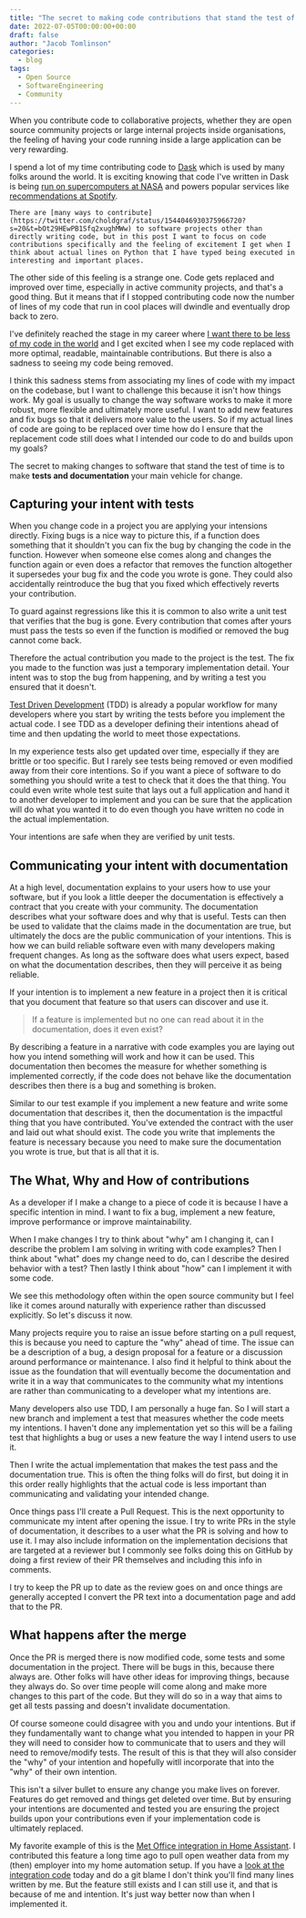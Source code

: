 ```yaml
---
title: "The secret to making code contributions that stand the test of time"
date: 2022-07-05T00:00:00+00:00
draft: false
author: "Jacob Tomlinson"
categories:
  - blog
tags:
  - Open Source
  - SoftwareEngineering
  - Community
---
```


When you contribute code to collaborative projects, whether they are open source community projects or large internal projects inside organisations, the feeling of having your code running inside a large application can be very rewarding.

I spend a lot of my time contributing code to [Dask](https://www.dask.org/) which is used by many folks around the world. It is exciting knowing that code I've written in Dask is being [run on supercomputers at NASA](https://www.nas.nasa.gov/hecc/support/kb/using-dask-at-nas_648.html) and powers popular services like [recommendations at Spotify](https://www.nvidia.com/en-us/on-demand/session/gtcspring21-s32017/).

```warning
There are [many ways to contribute](https://twitter.com/choldgraf/status/1544046930375966720?s=20&t=bOt29HEwPB1Sfq2xughMWw) to software projects other than directly writing code, but in this post I want to focus on code contributions specifically and the feeling of excitement I get when I think about actual lines on Python that I have typed being executed in interesting and important places.
```

The other side of this feeling is a strange one. Code gets replaced and improved over time, especially in active community projects, and that's a good thing. But it means that if I stopped contributing code now the number of lines of my code that run in cool places will dwindle and eventually drop back to zero.

I've definitely reached the stage in my career where [I want there to be less of my code in the world](https://twitter.com/futureimperfect/status/1311519750418247681?s=20&t=c4kGyGHtMbJqVd8A8F_QQw) and I get excited when I see my code replaced with more optimal, readable, maintainable contributions. But there is also a sadness to seeing my code being removed.

I think this sadness stems from associating my lines of code with my impact on the codebase, but I want to challenge this because it isn't how things work. My goal is usually to change the way software works to make it more robust, more flexible and ultimately more useful. I want to add new features and fix bugs so that it delivers more value to the users. So if my actual lines of code are going to be replaced over time how do I ensure that the replacement code still does what I intended our code to do and builds upon my goals?

The secret to making changes to software that stand the test of time is to make **tests and documentation** your main vehicle for change.

## Capturing your intent with tests

When you change code in a project you are applying your intensions directly. Fixing bugs is a nice way to picture this, if a function does something that it shouldn't you can fix the bug by changing the code in the function. However when someone else comes along and changes the function again or even does a refactor that removes the function altogether it supersedes your bug fix and the code you wrote is gone. They could also accidentally reintroduce the bug that you fixed which effectively reverts your contribution.

To guard against regressions like this it is common to also write a unit test that verifies that the bug is gone. Every contribution that comes after yours must pass the tests so even if the function is modified or removed the bug cannot come back.

Therefore the actual contribution you made to the project is the test. The fix you made to the function was just a temporary implementation detail. Your intent was to stop the bug from happening, and by writing a test you ensured that it doesn't.

[Test Driven Development](https://en.wikipedia.org/wiki/Test-driven_development) (TDD) is already a popular workflow for many developers where you start by writing the tests before you implement the actual code. I see TDD as a developer defining their intentions ahead of time and then updating the world to meet those expectations.

In my experience tests also get updated over time, especially if they are brittle or too specific. But I rarely see tests being removed or even modified away from their core intentions. So if you want a piece of software to do something you should write a test to check that it does the that thing. You could even write whole test suite that lays out a full application and hand it to another developer to implement and you can be sure that the application will do what you wanted it to do even though you have written no code in the actual implementation.

Your intentions are safe when they are verified by unit tests.

## Communicating your intent with documentation

At a high level, documentation explains to your users how to use your software, but if you look a little deeper the documentation is effectively a contract that you create with your community. The documentation describes what your software does and why that is useful. Tests can then be used to validate that the claims made in the documentation are true, but ultimately the docs are the public communication of your intentions. This is how we can build reliable software even with many developers making frequent changes. As long as the software does what users expect, based on what the documentation describes, then they will perceive it as being reliable.

If your intention is to implement a new feature in a project then it is critical that you document that feature so that users can discover and use it.

> If a feature is implemented but no one can read about it in the documentation, does it even exist?

By describing a feature in a narrative with code examples you are laying out how you intend something will work and how it can be used. This documentation then becomes the measure for whether something is implemented correctly, if the code does not behave like the documentation describes then there is a bug and something is broken.

Similar to our test example if you implement a new feature and write some documentation that describes it, then the documentation is the impactful thing that you have contributed. You've extended the contract with the user and laid out what should exist. The code you write that implements the feature is necessary because you need to make sure the documentation you wrote is true, but that is all that it is.

## The What, Why and How of contributions

As a developer if I make a change to a piece of code it is because I have a specific intention in mind. I want to fix a bug, implement a new feature, improve performance or improve maintainability.

When I make changes I try to think about "why" am I changing it, can I describe the problem I am solving in writing with code examples? Then I think about "what" does my change need to do, can I describe the desired behavior with a test? Then lastly I think about "how" can I implement it with some code.

We see this methodology often within the open source community but I feel like it comes around naturally with experience rather than discussed explicitly. So let's discuss it now.

Many projects require you to raise an issue before starting on a pull request, this is because you need to capture the "why" ahead of time. The issue can be a description of a bug, a design proposal for a feature or a discussion around performance or maintenance. I also find it helpful to think about the issue as the foundation that will eventually become the documentation and write it in a way that communicates to the community what my intentions are rather than communicating to a developer what my intentions are.

Many developers also use TDD, I am personally a huge fan. So I will start a new branch and implement a test that measures whether the code meets my intentions. I haven't done any implementation yet so this will be a failing test that highlights a bug or uses a new feature the way I intend users to use it.

Then I write the actual implementation that makes the test pass and the documentation true. This is often the thing folks will do first, but doing it in this order really highlights that the actual code is less important than communicating and validating your intended change.

Once things pass I'll create a Pull Request. This is the next opportunity to communicate my intent after opening the issue. I try to write PRs in the style of documentation, it describes to a user what the PR is solving and how to use it. I may also include information on the implementation decisions that are targeted at a reviewer but I commonly see folks doing this on GitHub by doing a first review of their PR themselves and including this info in comments.

I try to keep the PR up to date as the review goes on and once things are generally accepted I convert the PR text into a documentation page and add that to the PR.

## What happens after the merge

Once the PR is merged there is now modified code, some tests and some documentation in the project. There will be bugs in this, because there always are. Other folks will have other ideas for improving things, because they always do. So over time people will come along and make more changes to this part of the code. But they will do so in a way that aims to get all tests passing and doesn't invalidate documentation.

Of course someone could disagree with you and undo your intentions. But if they fundamentally want to change what you intended to happen in your PR they will need to consider how to communicate that to users and they will need to remove/modify tests. The result of this is that they will also consider the "why" of your intention and hopefully witll incorporate that into the "why" of their own intention.

This isn't a silver bullet to ensure any change you make lives on forever. Features do get removed and things get deleted over time. But by ensuring your intentions are documented and tested you are ensuring the project builds upon your contributions even if your implementation code is ultimately replaced.

My favorite example of this is the [Met Office integration in Home Assistant](https://www.home-assistant.io/integrations/metoffice/). I contributed this feature a long time ago to pull open weather data from my (then) employer into my home automation setup. If you have a [look at the integration code](https://github.com/home-assistant/core/blame/dev/homeassistant/components/metoffice/weather.py) today and do a git blame I don't think you'll find many lines written by me. But the feature still exists and I can still use it, and that is because of me and intention. It's just way better now than when I implemented it.

